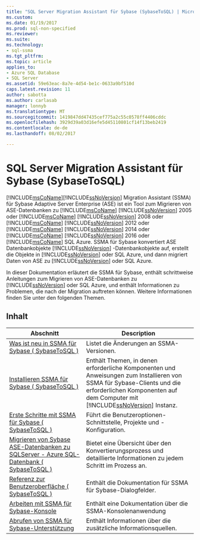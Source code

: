 ```yaml
---
title: "SQL Server Migration Assistant für Sybase (SybaseToSQL) | Microsoft Docs"
ms.custom: 
ms.date: 01/19/2017
ms.prod: sql-non-specified
ms.reviewer: 
ms.suite: 
ms.technology:
- sql-ssma
ms.tgt_pltfrm: 
ms.topic: article
applies_to:
- Azure SQL Database
- SQL Server
ms.assetid: 59e63eac-8a7e-4d54-be1c-0633a9bf510d
caps.latest.revision: 11
author: sabotta
ms.author: carlasab
manager: lonnyb
ms.translationtype: MT
ms.sourcegitcommit: 1419847dd47435cef775a2c55c0578ff4406cddc
ms.openlocfilehash: 3929d39a03d16efe5d45110801cf14f13beb2419
ms.contentlocale: de-de
ms.lasthandoff: 08/02/2017

---
```

# <a name="sql-server-migration-assistant-for-sybase-sybasetosql"></a>SQL Server Migration Assistant für Sybase (SybaseToSQL)
[!INCLUDE[msCoName](../../includes/msconame_md.md)][!INCLUDE[ssNoVersion](../../includes/ssnoversion_md.md)] Migration Assistant (SSMA) für Sybase Adaptive Server Enterprise (ASE) ist ein Tool zum Migrieren von ASE-Datenbanken zu [!INCLUDE[msCoName](../../includes/msconame_md.md)] [!INCLUDE[ssNoVersion](../../includes/ssnoversion_md.md)] 2005 oder [!INCLUDE[msCoName](../../includes/msconame_md.md)] [!INCLUDE[ssNoVersion](../../includes/ssnoversion_md.md)] 2008 oder [!INCLUDE[msCoName](../../includes/msconame_md.md)] [!INCLUDE[ssNoVersion](../../includes/ssnoversion_md.md)] 2012 oder [!INCLUDE[msCoName](../../includes/msconame_md.md)] [!INCLUDE[ssNoVersion](../../includes/ssnoversion_md.md)] 2014 oder [!INCLUDE[msCoName](../../includes/msconame_md.md)] [!INCLUDE[ssNoVersion](../../includes/ssnoversion_md.md)] 2016 oder [!INCLUDE[msCoName](../../includes/msconame_md.md)] SQL Azure. SSMA für Sybase konvertiert ASE Datenbankobjekte [!INCLUDE[ssNoVersion](../../includes/ssnoversion_md.md)] -Datenbankobjekte auf, erstellt die Objekte in [!INCLUDE[ssNoVersion](../../includes/ssnoversion_md.md)] oder SQL Azure, und dann migriert Daten von ASE zu [!INCLUDE[ssNoVersion](../../includes/ssnoversion_md.md)] oder SQL Azure.  
  
In dieser Dokumentation erläutert die SSMA für Sybase, enthält schrittweise Anleitungen zum Migrieren von ASE-Datenbanken zu [!INCLUDE[ssNoVersion](../../includes/ssnoversion_md.md)] oder SQL Azure, und enthält Informationen zu Problemen, die nach der Migration auftreten können. Weitere Informationen finden Sie unter den folgenden Themen.  
  
## <a name="contents"></a>Inhalt  
  
|Abschnitt|Description|  
|-----------|---------------|  
|[Was ist neu in SSMA für Sybase &#40; SybaseToSQL &#41;](../../ssma/sybase/what-s-new-in-ssma-for-sybase-sybasetosql.md)|Listet die Änderungen an SSMA-Versionen.|  
|[Installieren SSMA für Sybase &#40; SybaseToSQL &#41;](../../ssma/sybase/installing-ssma-for-sybase-sybasetosql.md)|Enthält Themen, in denen erforderliche Komponenten und Anweisungen zum Installieren von SSMA für Sybase-Clients und die erforderlichen Komponenten auf dem Computer mit [!INCLUDE[ssNoVersion](../../includes/ssnoversion_md.md)] Instanz.|  
|[Erste Schritte mit SSMA für Sybase &#40; SybaseToSQL &#41;](../../ssma/sybase/getting-started-with-ssma-for-sybase-sybasetosql.md)|Führt die Benutzeroptionen-Schnittstelle, Projekte und -Konfiguration.|  
|[Migrieren von Sybase ASE-Datenbanken zu SQLServer - Azure SQL-Datenbank &#40; SybaseToSQL &#41;](../../ssma/sybase/migrating-sybase-ase-databases-to-sql-server-azure-sql-db-sybasetosql.md)|Bietet eine Übersicht über den Konvertierungsprozess und detaillierte Informationen zu jedem Schritt im Prozess an.|  
|[Referenz zur Benutzeroberfläche &#40; SybaseToSQL &#41;](../../ssma/sybase/user-interface-reference-sybasetosql.md)|Enthält die Dokumentation für SSMA für Sybase-Dialogfelder.|  
|[Arbeiten mit SSMA für Sybase-Konsole](http://msdn.microsoft.com/en-us/c465e477-c479-4aa8-918d-58bf30884789)|Enthält eine Dokumentation über die SSMA-Konsolenanwendung|  
|[Abrufen von SSMA für Sybase-Unterstützung](http://go.microsoft.com/fwlink/?LinkID=708538&clcid=0x409)|Enthält Informationen über die zusätzliche Informationsquellen.|  
  

